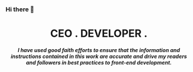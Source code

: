 ### Hi there 👋
<p align="center"><h1 align="center">CEO . DEVELOPER .</h1><h5  align="center">I have used good faith efforts to ensure that the information and instructions contained in this work are accurate and drive my readers and followers in best practices to front-end development.</h5></p>
